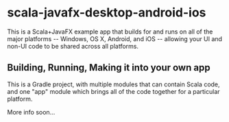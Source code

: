 # scala-javafx-desktop-android-ios
This is a Scala+JavaFX example app that builds for and runs on all of the major platforms -- Windows, OS X, Android, and iOS -- allowing your UI and non-UI code to be shared across all platforms.

## Building, Running, Making it into your own app
This is a Gradle project, with multiple modules that can contain Scala code, and one "app" module which brings all of the code together for a particular platform.

More info soon...
